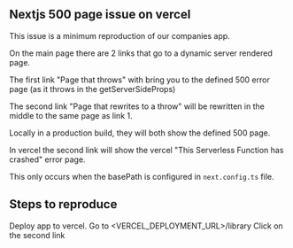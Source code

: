 ## Nextjs 500 page issue on vercel

This issue is a minimum reproduction of our companies app.

On the main page there are 2 links that go to a dynamic server rendered page.

The first link "Page that throws" with bring you to the defined 500 error page (as it throws in the getServerSideProps)

The second link "Page that rewrites to a throw" will be rewritten in the middle to the same page as link 1.

Locally in a production build, they will both show the defined 500 page.

In vercel the second link will show the vercel "This Serverless Function has crashed" error page.

This only occurs when the basePath is configured in `next.config.ts` file.

## Steps to reproduce

Deploy app to vercel.
Go to <VERCEL_DEPLOYMENT_URL>/library
Click on the second link
